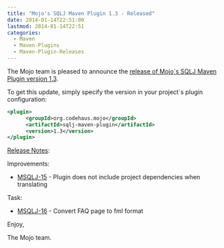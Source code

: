 ```yaml
---
title: "Mojo's SQLJ Maven Plugin 1.3 - Released"
date: 2014-01-14T22:51:00
lastmod: 2014-01-14T22:51
categories:
  - Maven
  - Maven-Plugins
  - Maven-Plugin-Releases
---
```

The Mojo team is pleased to announce the 
[release of Mojo´s SQLJ Maven Plugin version 1.3](http://mojo.codehaus.org/sqlj-maven-plugin/).


To get this update, simply specify the version in your project´s plugin configuration:

```xml
<plugin>
      <groupId>org.codehaus.mojo</groupId>
      <artifactId>sqlj-maven-plugin</artifactId>
      <version>1.3</version>
</plugin>
```
<!-- more -->

[Release Notes](http://jira.codehaus.org/secure/ReleaseNote.jspa?projectId=11890&version=19611):

Improvements:

 * [MSQLJ-15](https://issues.apache.org/jira/browse/MSQLJ-15) - Plugin does not include project dependencies when translating

Task:

 * [MSQLJ-16](https://issues.apache.org/jira/browse/MSQLJ-16) - Convert FAQ page to fml format


Enjoy,

The Mojo team.
